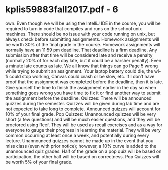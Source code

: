 # kplis59883fall2017.pdf - 6

own. Even though we will be using the IntelliJ IDE in the course, you will be required to turn in code that 
compiles and runs on the school unix machines. There should be no issue with your code running on 
unix, but always check before submitting assignments. Homework assignments will be worth 30% of the 
final grade in the course.
Homework assignments will normally have an 11:59 pm deadline. That deadline is a firm deadline. Any 
submission after that time will be considered late and receive a penalty (normally 20% of for each day 
late, but it could be a harsher penalty). Even a minute late counts as late. We all know that things can go Page 5
wrong while trying to submit an assignment. Your laptop battery could die, the wi-fi could stop working, 
Canvas could crash or be slow, etc. If I don’t have proof that the assignment was completed before the 
deadline, then it is late. Give yourself the time to finish the assignment earlier in the day so when 
something goes wrong you have time to fix it or find another way to submit the assignment before the 
deadline.
Quizzes: There will be announced quizzes during the semester. Quizzes will be given during lab time and 
are not expected to take long to complete. Announced quizzes will account for 10% of your final grade.
Pop Quizzes:
Unannounced quizzes will be very short (a few questions) and will be much easier questions, and they
will be proctored using Reef. They will be used as recall exercises and as a way for everyone to gauge 
their progress in learning the material. They will be very common occurring at least once a week, and 
potentially during every lecture. Unannounced quizzes cannot be made up in the event that you miss 
class (even with prior notice); however, a 10% curve is added to the unannounced quiz grades. Half of 
the grade on a pop quiz will be based on participation, the other half will be based on correctness. Pop 
Quizzes will be worth 5% of your final grade.